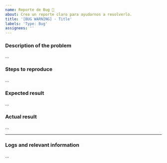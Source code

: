 ```yaml
---
name: Reporte de Bug 🐞
about: Crea un reporte claro para ayudarnos a resolverlo.
title: '[BUG WARNING] - Title'
labels: 'Type: Bug'
assignees: ''
---
```


### Description of the problem

<!-- Inserta una descripcion clara de que está ocurriendo -->

...

### Steps to reproduce

<!--- Aqui va el paso a paso de como logras generar el error
Asegurate de cubirlo todo sin ambiguedades -->

...

### Expected result

<!-- Que se supone que deberías estar recibiendo o pasando. -->

...

### Actual result

<!-- Aqui coloca que es lo que terminas recibiendo o el error final que se te arroja. -->

...

---

### Logs and relevant information

<!-- Incluye aqui un detalle de archivos y referencias que nos puedan ayudar a resolver el problema -->

...
